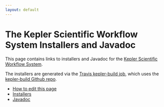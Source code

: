 ```yaml
---
layout: default
---
```

# The Kepler Scientific Workflow System Installers and Javadoc

This page contains links to installers and Javadoc for the [Kepler Scientific Workflow System](https://kepler-project.org).

The installers are generated via the [Travis kepler-build job](https://travis-ci.org/icyphy/kepler-build), which uses the [kepler-build Github repo](https://github.com/icyphy/kepler-build/).

* [How to edit this page](edit.html)
* [Installers](https://github.com/icyphy/kepler-build/releases)
* [Javadoc](/doc/javadoc/index.html)

